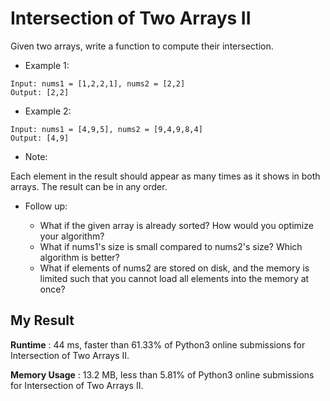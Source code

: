 # Intersection of Two Arrays II

Given two arrays, write a function to compute their intersection.

- Example 1:

```
Input: nums1 = [1,2,2,1], nums2 = [2,2]
Output: [2,2]
```

- Example 2:

```
Input: nums1 = [4,9,5], nums2 = [9,4,9,8,4]
Output: [4,9]
```

- Note:

Each element in the result should appear as many times as it shows in both arrays.
The result can be in any order.

- Follow up:

  - What if the given array is already sorted? How would you optimize your algorithm?
  - What if nums1's size is small compared to nums2's size? Which algorithm is better?
  - What if elements of nums2 are stored on disk, and the memory is limited such that you cannot load all elements into the memory at once?
  
## My Result

**Runtime** : 44 ms, faster than 61.33% of Python3 online submissions for Intersection of Two Arrays II.

**Memory Usage** : 13.2 MB, less than 5.81% of Python3 online submissions for Intersection of Two Arrays II.
